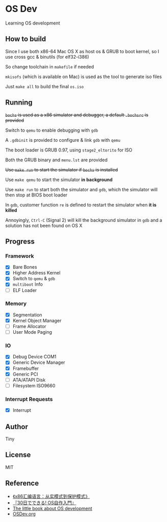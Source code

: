 # OS Dev #

Learning OS development

## How to build ##

Since I use both x86-64 Mac OS X as host os & GRUB to boot kernel, so I use cross gcc & binutils (for elf32-i386)

So change toolchain in `makefile` if needed

`mkisofs` (which is available on Mac) is used as the tool to generate iso files

Just `make all` to build the final `os.iso`

## Running ##

~~`bochs` is used as a x86 simulator and debugger, a default `.bochsrc` is provided~~

Switch to `qemu` to enable debugging with `gdb`

A `.gdbinit` is provided to configure & link `gdb` with `qemu`

The boot loader is GRUB 0.97, using `stage2_eltorito` for ISO

Both the GRUB binary and `menu.lst` are provided

~~Use `make run` to start the simulator if `bochs` is installed~~

Use `make qemu` to start the simulator __in background__

Use `make run` to start both the simulator and `gdb`, which the simulator will then stop at BIOS boot loader

In `gdb`, customer function `re` is defined to restart the simulator when __it is killed__

Annoyingly, `Ctrl-C` (Signal 2) will kill the background simulator in `gdb` and a solution has not been found on OS X

## Progress ##

### Framework ###

- [x] Bare Bones
- [x] Higher Address Kernel
- [x] Switch to `qemu` & `gdb`
- [x] `multiboot` Info
- [ ] ELF Loader

### Memory ###

- [x] Segmentation
- [x] Kernel Object Manager
- [ ] Frame Allocator
- [ ] User Mode Paging

### IO ###

- [x] Debug Device COM1
- [x] Generic Device Manager
- [x] Framebuffer
- [x] Generic PCI
- [ ] ATA/ATAPI Disk
- [ ] Filesystem ISO9660

### Interrupt Requests ###

- [x] Interrupt

## Author ##

Tiny

## License ##

MIT

## Reference ##

- [《x86汇编语言：从实模式到保护模式》](https://www.amazon.cn/dp/B00AR0ZSVO/)
- [『30日でできる! OS自作入門』](https://www.amazon.co.jp/dp/4839919844)
- [The little book about OS development](https://littleosbook.github.io/)
- [OSDev.org](http://www.osdev.org/)
